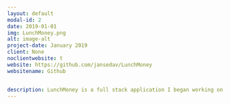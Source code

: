 ```yaml
---
layout: default
modal-id: 2
date: 2019-01-01
img: LunchMoney.png
alt: image-alt
project-date: January 2019
client: None
noclientwebsite: t
website: https://github.com/jansedav/LunchMoney
websitename: Github


description: LunchMoney is a full stack application I began working on as a personal project in January of 2019. This application is constructed using the MERN stack (MongoDB, Express, React, NodeJS). The purpose of this project is to supply small restaraunts with an application for inventory management. I was inspired to make this application after watching the television series Kitchen Nightmares. One pattern that I regularly saw in failing small restaraunts was a lack of inventory management which often led to expired/rotten food, poor profit margins, or food pricing that was absurdly high. My solution was an open source application that could handle simple inventory management without forcing small restaraunts to spend thousands on a fancy program they don't need. This application is still under development, feel free to take a look at my code linked below if you are interested.
---
```

